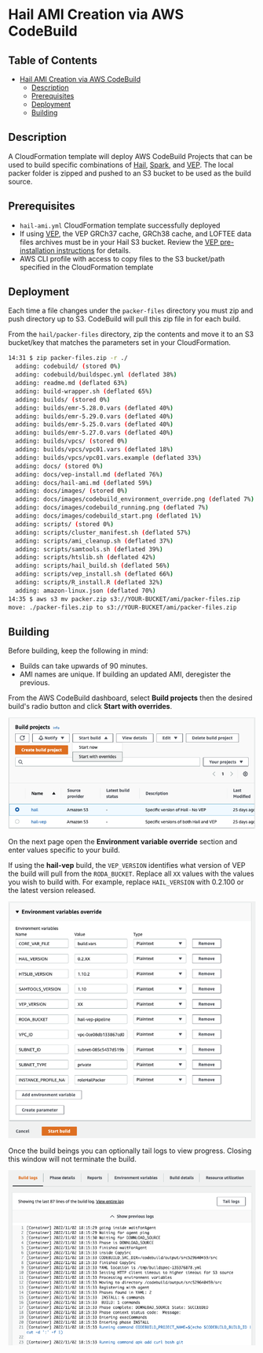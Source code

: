 # Hail AMI Creation via AWS CodeBuild

## Table of Contents

- [Hail AMI Creation via AWS CodeBuild](#hail-ami-creation-via-aws-codebuild)
  - [Description](#description)
  - [Prerequisites](#prerequisites)
  - [Deployment](#deployment)
  - [Building](#building)

## Description

A CloudFormation template will deploy AWS CodeBuild Projects that can be used to build specific combinations of [Hail](https://hail.is), [Spark](https://docs.aws.amazon.com/emr/latest/ReleaseGuide/emr-spark.html), and [VEP](https://useast.ensembl.org/info/docs/tools/vep/index.html).  The local packer folder is zipped and pushed to an S3 bucket to be used as the build source.

## Prerequisites

- `hail-ami.yml` CloudFormation template successfully deployed
- If using [VEP](https://useast.ensembl.org/info/docs/tools/vep/index.html), the VEP GRCh37 cache, GRCh38 cache, and LOFTEE data files archives must be in your Hail S3 bucket.  Review the [VEP pre-installation instructions](vep-install.md) for details.
- AWS CLI profile with access to copy files to the S3 bucket/path specified in the CloudFormation template

## Deployment

Each time a file changes under the `packer-files` directory you must zip and push directory up to S3.  CodeBuild will pull this zip file in for each build.

From the `hail/packer-files` directory, zip the contents and move it to an S3 bucket/key that matches the parameters set in your CloudFormation.

```bash
14:31 $ zip packer-files.zip -r ./
  adding: codebuild/ (stored 0%)
  adding: codebuild/buildspec.yml (deflated 38%)
  adding: readme.md (deflated 63%)
  adding: build-wrapper.sh (deflated 65%)
  adding: builds/ (stored 0%)
  adding: builds/emr-5.28.0.vars (deflated 40%)
  adding: builds/emr-5.29.0.vars (deflated 40%)
  adding: builds/emr-5.25.0.vars (deflated 40%)
  adding: builds/emr-5.27.0.vars (deflated 40%)
  adding: builds/vpcs/ (stored 0%)
  adding: builds/vpcs/vpc01.vars (deflated 18%)
  adding: builds/vpcs/vpc01.vars.example (deflated 33%)
  adding: docs/ (stored 0%)
  adding: docs/vep-install.md (deflated 76%)
  adding: docs/hail-ami.md (deflated 59%)
  adding: docs/images/ (stored 0%)
  adding: docs/images/codebuild_environment_override.png (deflated 7%)
  adding: docs/images/codebuild_running.png (deflated 7%)
  adding: docs/images/codebuild_start.png (deflated 1%)
  adding: scripts/ (stored 0%)
  adding: scripts/cluster_manifest.sh (deflated 57%)
  adding: scripts/ami_cleanup.sh (deflated 37%)
  adding: scripts/samtools.sh (deflated 39%)
  adding: scripts/htslib.sh (deflated 42%)
  adding: scripts/hail_build.sh (deflated 56%)
  adding: scripts/vep_install.sh (deflated 66%)
  adding: scripts/R_install.R (deflated 32%)
  adding: amazon-linux.json (deflated 70%)
14:35 $ aws s3 mv packer.zip s3://YOUR-BUCKET/ami/packer-files.zip
move: ./packer-files.zip to s3://YOUR-BUCKET/ami/packer-files.zip
```

## Building

Before building, keep the following in mind:

- Builds can take upwards of 90 minutes.
- AMI names are unique.  If building an updated AMI, deregister the previous.

From the AWS CodeBuild dashboard, select **Build projects** then the desired build's radio button and click **Start with overrides**.

![codebuild_1](images/ami/codebuild_start.png)

On the next page open the **Environment variable override** section and enter values specific to your build.

If using the **hail-vep** build, the `VEP_VERSION` identifies what version of VEP the build will pull from the `RODA_BUCKET`.  Replace all `XX` values with the values you wish to build with.  For example, replace `HAIL_VERSION` with 0.2.100 or the latest version released.

![codebuild_2](images/ami/codebuild_envrionment_override_vep.png)

Once the build beings you can optionally tail logs to view progress.  Closing this window will not terminate the build.

![codebuild_3](images/ami/codebuild_running.png)
